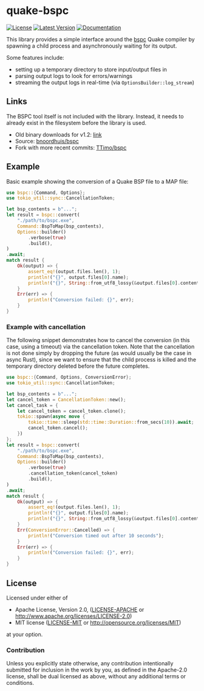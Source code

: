 # quake-bspc

[![License]][apache]
[![Latest Version]][crates.io]
[![Documentation]][docs.rs]

[License]: https://img.shields.io/crates/l/quake-bspc.svg
[apache]: LICENSE-APACHE

[Latest Version]: https://img.shields.io/crates/v/quake-bspc.svg
[crates.io]: https://crates.io/crates/quake-bspc

[Documentation]: https://docs.rs/quake-bspc/badge.svg
[docs.rs]: https://docs.rs/quake-bspc


This library provides a simple interface around the [bspc](https://github.com/bnoordhuis/bspc) Quake compiler
by spawning a child process and asynchronously waiting for its output.

Some features include:

- setting up a temporary directory to store input/output files in
- parsing output logs to look for errors/warnings
- streaming the output logs in real-time (via `OptionsBuilder::log_stream`)

## Links

The BSPC tool itself is not included with the library.
Instead, it needs to already exist in the filesystem before the library is used.

- Old binary downloads for v1.2: [link](https://web.archive.org/web/20011023020820/http://www.botepidemic.com:80/gladiator/download.shtml)
- Source: [bnoordhuis/bspc](https://github.com/bnoordhuis/bspc)
- Fork with more recent commits: [TTimo/bspc](https://github.com/TTimo/bspc)

## Example

Basic example showing the conversion of a Quake BSP file to a MAP file:

```rust
use bspc::{Command, Options};
use tokio_util::sync::CancellationToken;

let bsp_contents = b"...";
let result = bspc::convert(
    "./path/to/bspc.exe",
    Command::BspToMap(bsp_contents),
    Options::builder()
        .verbose(true)
        .build(),
)
.await;
match result {
    Ok(output) => {
        assert_eq!(output.files.len(), 1);
        println!("{}", output.files[0].name);
        println!("{}", String::from_utf8_lossy(&output.files[0].contents));
    }
    Err(err) => {
        println!("Conversion failed: {}", err);
    }
}
```

### Example with cancellation

The following snippet demonstrates how to cancel the conversion (in this
case, using a timeout) via the cancellation token. Note that the
cancellation is not done simply by dropping the future (as would usually be the case in async Rust),
since we want to ensure that the child process is killed and the temporary
directory deleted before the future completes.

```rust
use bspc::{Command, Options, ConversionError};
use tokio_util::sync::CancellationToken;

let bsp_contents = b"...";
let cancel_token = CancellationToken::new();
let cancel_task = {
    let cancel_token = cancel_token.clone();
    tokio::spawn(async move {
        tokio::time::sleep(std::time::Duration::from_secs(10)).await;
        cancel_token.cancel();
    })
};
let result = bspc::convert(
    "./path/to/bspc.exe",
    Command::BspToMap(bsp_contents),
    Options::builder()
        .verbose(true)
        .cancellation_token(cancel_token)
        .build(),
)
.await;
match result {
    Ok(output) => {
        assert_eq!(output.files.len(), 1);
        println!("{}", output.files[0].name);
        println!("{}", String::from_utf8_lossy(&output.files[0].contents));
    }
    Err(ConversionError::Cancelled) => {
        println!("Conversion timed out after 10 seconds");
    }
    Err(err) => {
        println!("Conversion failed: {}", err);
    }
}
```

## License

Licensed under either of

- Apache License, Version 2.0, ([LICENSE-APACHE](LICENSE-APACHE) or http://www.apache.org/licenses/LICENSE-2.0)
- MIT license ([LICENSE-MIT](LICENSE-MIT) or http://opensource.org/licenses/MIT)

at your option.

### Contribution

Unless you explicitly state otherwise, any contribution intentionally submitted
for inclusion in the work by you, as defined in the Apache-2.0 license, shall be dual licensed as above, without any
additional terms or conditions.
